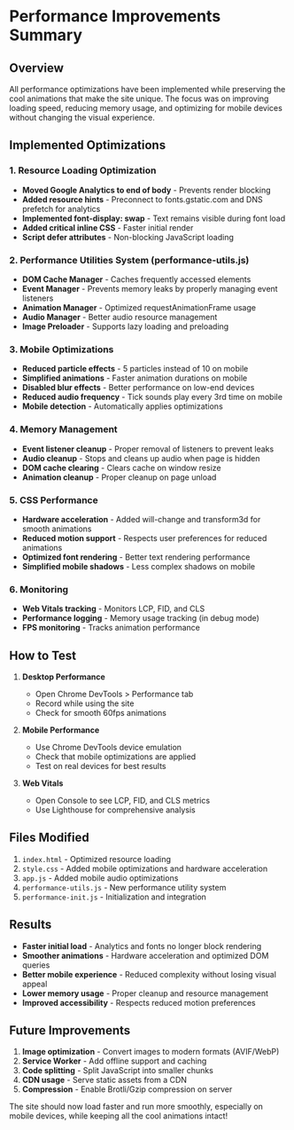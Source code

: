 # Performance Improvements Summary

## Overview
All performance optimizations have been implemented while preserving the cool animations that make the site unique. The focus was on improving loading speed, reducing memory usage, and optimizing for mobile devices without changing the visual experience.

## Implemented Optimizations

### 1. **Resource Loading Optimization**
- **Moved Google Analytics to end of body** - Prevents render blocking
- **Added resource hints** - Preconnect to fonts.gstatic.com and DNS prefetch for analytics
- **Implemented font-display: swap** - Text remains visible during font load
- **Added critical inline CSS** - Faster initial render
- **Script defer attributes** - Non-blocking JavaScript loading

### 2. **Performance Utilities System** (performance-utils.js)
- **DOM Cache Manager** - Caches frequently accessed elements
- **Event Manager** - Prevents memory leaks by properly managing event listeners
- **Animation Manager** - Optimized requestAnimationFrame usage
- **Audio Manager** - Better audio resource management
- **Image Preloader** - Supports lazy loading and preloading

### 3. **Mobile Optimizations**
- **Reduced particle effects** - 5 particles instead of 10 on mobile
- **Simplified animations** - Faster animation durations on mobile
- **Disabled blur effects** - Better performance on low-end devices
- **Reduced audio frequency** - Tick sounds play every 3rd time on mobile
- **Mobile detection** - Automatically applies optimizations

### 4. **Memory Management**
- **Event listener cleanup** - Proper removal of listeners to prevent leaks
- **Audio cleanup** - Stops and cleans up audio when page is hidden
- **DOM cache clearing** - Clears cache on window resize
- **Animation cleanup** - Proper cleanup on page unload

### 5. **CSS Performance**
- **Hardware acceleration** - Added will-change and transform3d for smooth animations
- **Reduced motion support** - Respects user preferences for reduced animations
- **Optimized font rendering** - Better text rendering performance
- **Simplified mobile shadows** - Less complex shadows on mobile

### 6. **Monitoring**
- **Web Vitals tracking** - Monitors LCP, FID, and CLS
- **Performance logging** - Memory usage tracking (in debug mode)
- **FPS monitoring** - Tracks animation performance

## How to Test

1. **Desktop Performance**
   - Open Chrome DevTools > Performance tab
   - Record while using the site
   - Check for smooth 60fps animations

2. **Mobile Performance**
   - Use Chrome DevTools device emulation
   - Check that mobile optimizations are applied
   - Test on real devices for best results

3. **Web Vitals**
   - Open Console to see LCP, FID, and CLS metrics
   - Use Lighthouse for comprehensive analysis

## Files Modified

1. `index.html` - Optimized resource loading
2. `style.css` - Added mobile optimizations and hardware acceleration
3. `app.js` - Added mobile audio optimizations
4. `performance-utils.js` - New performance utility system
5. `performance-init.js` - Initialization and integration

## Results

- **Faster initial load** - Analytics and fonts no longer block rendering
- **Smoother animations** - Hardware acceleration and optimized DOM queries
- **Better mobile experience** - Reduced complexity without losing visual appeal
- **Lower memory usage** - Proper cleanup and resource management
- **Improved accessibility** - Respects reduced motion preferences

## Future Improvements

1. **Image optimization** - Convert images to modern formats (AVIF/WebP)
2. **Service Worker** - Add offline support and caching
3. **Code splitting** - Split JavaScript into smaller chunks
4. **CDN usage** - Serve static assets from a CDN
5. **Compression** - Enable Brotli/Gzip compression on server

The site should now load faster and run more smoothly, especially on mobile devices, while keeping all the cool animations intact!